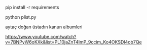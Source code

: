 
pip install -r requirements

python plist.py 

aytaç doğan  üstadın kanun albumleri

https://www.youtube.com/watch?v=7BNPyW6oKXk&list=PL10jaZnT4ImP_9ccim_Ko4OKSDI4ob7Qe

